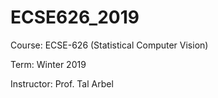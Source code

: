 # ECSE626_2019

Course:     ECSE-626 (Statistical Computer Vision) 

Term:       Winter 2019

Instructor: Prof. Tal Arbel
